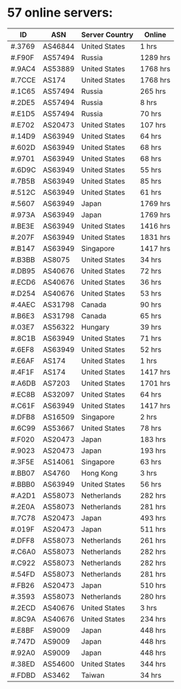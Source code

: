 # 57 online servers:

| ID | ASN | Server Country | Online |
| ------ | ------ | ------ | ------ |
| #.3769 | AS46844 | United States | 1 hrs |
| #.F90F | AS57494 | Russia | 1289 hrs |
| #.9AC4 | AS53889 | United States | 1768 hrs |
| #.7CCE | AS174 | United States | 1768 hrs |
| #.1C65 | AS57494 | Russia | 265 hrs |
| #.2DE5 | AS57494 | Russia | 8 hrs |
| #.E1D5 | AS57494 | Russia | 70 hrs |
| #.E702 | AS20473 | United States | 107 hrs |
| #.14D9 | AS63949 | United States | 64 hrs |
| #.602D | AS63949 | United States | 68 hrs |
| #.9701 | AS63949 | United States | 68 hrs |
| #.6D9C | AS63949 | United States | 55 hrs |
| #.7B5B | AS63949 | United States | 85 hrs |
| #.512C | AS63949 | United States | 61 hrs |
| #.5607 | AS63949 | Japan | 1769 hrs |
| #.973A | AS63949 | Japan | 1769 hrs |
| #.BE3E | AS63949 | United States | 1416 hrs |
| #.207F | AS63949 | United States | 1831 hrs |
| #.B147 | AS63949 | Singapore | 1417 hrs |
| #.B3BB | AS8075 | United States | 34 hrs |
| #.DB95 | AS40676 | United States | 72 hrs |
| #.ECD6 | AS40676 | United States | 36 hrs |
| #.D254 | AS40676 | United States | 53 hrs |
| #.4AEC | AS31798 | Canada | 90 hrs |
| #.B6E3 | AS31798 | Canada | 65 hrs |
| #.03E7 | AS56322 | Hungary | 39 hrs |
| #.8C1B | AS63949 | United States | 71 hrs |
| #.6EF8 | AS63949 | United States | 52 hrs |
| #.E6AF | AS174 | United States | 1 hrs |
| #.4F1F | AS174 | United States | 1417 hrs |
| #.A6DB | AS7203 | United States | 1701 hrs |
| #.EC8B | AS32097 | United States | 64 hrs |
| #.C61F | AS63949 | United States | 1417 hrs |
| #.DFB8 | AS16509 | Singapore | 2 hrs |
| #.6C99 | AS53667 | United States | 78 hrs |
| #.F020 | AS20473 | Japan | 183 hrs |
| #.9023 | AS20473 | Japan | 193 hrs |
| #.3F5E | AS14061 | Singapore | 63 hrs |
| #.BB07 | AS4760 | Hong Kong | 3 hrs |
| #.BBB0 | AS63949 | United States | 56 hrs |
| #.A2D1 | AS58073 | Netherlands | 282 hrs |
| #.2E0A | AS58073 | Netherlands | 281 hrs |
| #.7C78 | AS20473 | Japan | 493 hrs |
| #.019F | AS20473 | Japan | 511 hrs |
| #.DFF8 | AS58073 | Netherlands | 261 hrs |
| #.C6A0 | AS58073 | Netherlands | 282 hrs |
| #.C922 | AS58073 | Netherlands | 282 hrs |
| #.54FD | AS58073 | Netherlands | 281 hrs |
| #.FB26 | AS20473 | Japan | 510 hrs |
| #.3593 | AS58073 | Netherlands | 280 hrs |
| #.2ECD | AS40676 | United States | 3 hrs |
| #.8C9A | AS40676 | United States | 234 hrs |
| #.E8BF | AS9009 | Japan | 448 hrs |
| #.747D | AS9009 | Japan | 448 hrs |
| #.92A0 | AS9009 | Japan | 448 hrs |
| #.38ED | AS54600 | United States | 344 hrs |
| #.FDBD | AS3462 | Taiwan | 34 hrs |

